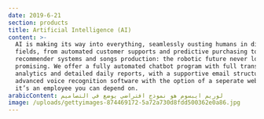 ```yaml
---
date: 2019-6-21
section: products
title: Artificial Intelligence (AI)
content: >-
  AI is making its way into everything, seamlessly ousting humans in different
  fields, from automated customer supports and predictive purchasing to
  recommender systems and songs production: the robotic future never looked more
  promising. We offer a fully automated chatbot program with full transparent
  analytics and detailed daily reports, with a supportive email structure and an
  advanced voice recognition software with the option of a seperate webhook:
  it’s an employee you can depend on.
arabicContent: لوريم ايبسوم هو نموذج افتراضي يوضع في التصاميم
image: /uploads/gettyimages-874469172-5a72a730d8fdd500362e0a86.jpg
---
```


